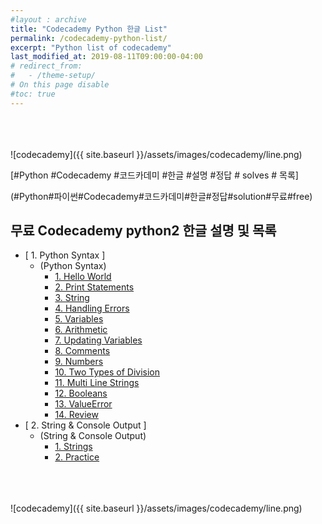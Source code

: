 ```yaml
---
#layout : archive
title: "Codecademy Python 한글 List"
permalink: /codecademy-python-list/
excerpt: "Python list of codecademy"
last_modified_at: 2019-08-11T09:00:00-04:00
# redirect_from:
#   - /theme-setup/
# On this page disable
#toc: true
---
```

    
<br><br>   
![codecademy]({{ site.baseurl }}/assets/images/codecademy/line.png)    

[#Python #Codecademy #코드카데미 #한글 #설명 #정답 # solves # 목록]    

(#Python#파이썬#Codecademy#코드카데미#한글#정답#solution#무료#free)

## 무료 Codecademy python2 한글 설명 및 목록 

 * [ 1. Python Syntax ]     
    * (Python Syntax)       
      * <a href="/010101-HelloWorld/">1. Hello World</a>     
      * <a href="/010102-PrintStatements/">2. Print Statements</a>    
      * <a href="/010103-String/">3. String</a>      
      * <a href="/010104-HandlingErrors/">4. Handling Errors</a>      
      * <a href="/010105-Variables/">5. Variables</a>      
      * <a href="/010106-Arithmetic/">6. Arithmetic</a>      
      * <a href="/010107-UpdatingVariables/">7. Updating Variables</a>      
      * <a href="/010108-Comments/">8. Comments</a>      
      * <a href="/010109-Numbers/">9. Numbers</a>   
      * <a href="/010110-TwoTypesOfDivision/">10. Two Types of Division</a>      
      * <a href="/010111-MultiLineStrings/">11. Multi Line Strings</a>     
      * <a href="/010112-Booleans/">12. Booleans</a>     
      * <a href="/010113-ValueError/">13. ValueError</a>     
      * <a href="/010114-Review/">14. Review</a>     
 * [ 2. String & Console Output ]     
    * (String & Console Output)       
      * <a href="/020101-Strings/">1. Strings</a>     
      * <a href="/020102-Practice/">2. Practice</a>     

    

<br>
<br>
<br>
![codecademy]({{ site.baseurl }}/assets/images/codecademy/line.png)   

